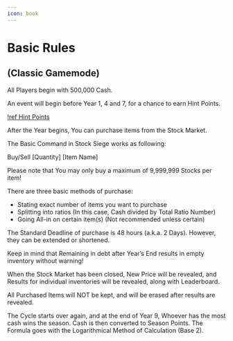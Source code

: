 ```yaml
---
icon: book
--- 
```

# Basic Rules

## (Classic Gamemode)

All Players begin with 500,000 Cash.

An event will begin before Year 1, 4 and 7, for a chance to earn Hint Points.

[!ref Hint Points](/mechanics/hint-points)

After the Year begins, You can purchase items from the Stock Market.

The Basic Command in Stock Siege works as following:

Buy/Sell [Quantity] [Item Name]


Please note that You may only buy a maximum of 9,999,999 Stocks per item!


There are three basic methods of purchase:

- Stating exact number of items you want to purchase
- Splitting into ratios (In this case, Cash divided by Total Ratio Number)
- Going All-in on certain item(s) (Not recommended unless certain)


The Standard Deadline of purchase is 48 hours (a.k.a. 2 Days). However, they can be extended or shortened.

Keep in mind that Remaining in debt after Year’s End results in empty inventory without warning!


When the Stock Market has been closed, New Price will be revealed, and Results for individual inventories will be revealed, along with Leaderboard.

All Purchased Items will NOT be kept, and will be erased after results are revealed.

The Cycle starts over again, and at the end of Year 9, Whoever has the most cash wins the season.
Cash is then converted to Season Points. The Formula goes with the Logarithmical Method of Calculation (Base 2).
